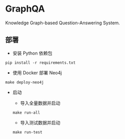 # GraphQA 

Knowledge Graph-based Question-Answering System.

## 部署

* 安装 Python 依赖包 

```shell
pip install -r requirements.txt
```

* 使用 Docker 部署 Neo4j

```shell
make deploy-neo4j
```

* 启动

    * 导入全量数据并启动

    ```shell
    make run-all
    ```

    * 导入测试数据并启动
    ```shell
    make run-test
    ```
